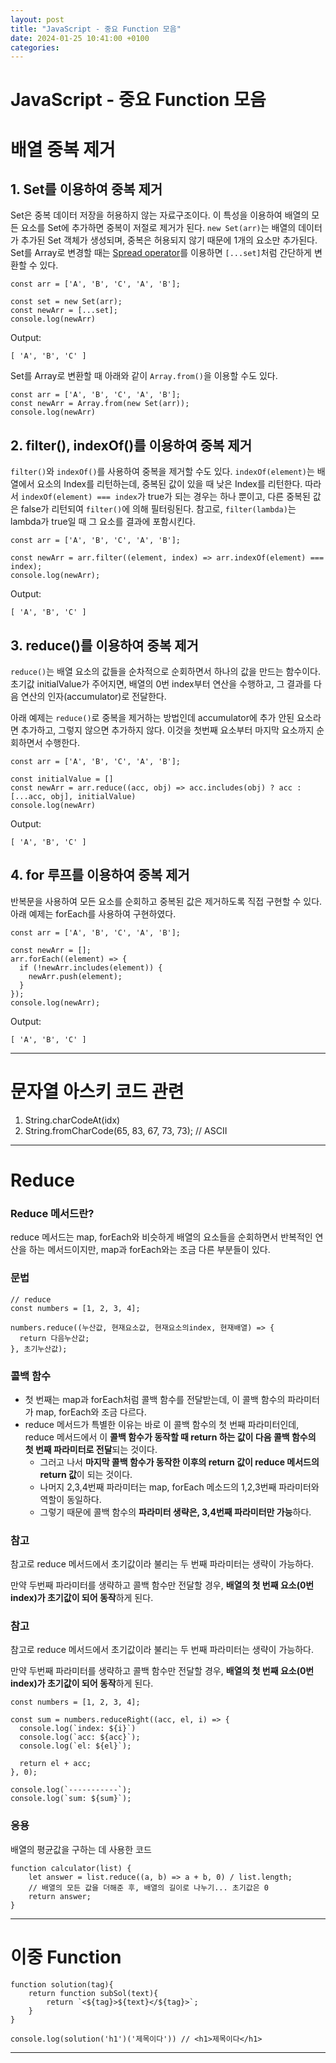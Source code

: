 ```yaml
---
layout: post
title: "JavaScript - 중요 Function 모음"
date: 2024-01-25 10:41:00 +0100
categories:
---
```


# JavaScript - 중요 Function 모음

# 배열 중복 제거

## **1. Set를 이용하여 중복 제거**

Set은 중복 데이터 저장을 허용하지 않는 자료구조이다. 이 특성을 이용하여 배열의 모든 요소를 Set에 추가하면 중복이 저절로 제거가 된다. `new Set(arr)`는 배열의 데이터가 추가된 Set 객체가 생성되며, 중복은 허용되지 않기 때문에 1개의 요소만 추가된다. Set를 Array로 변경할 때는 [Spread operator](https://codechacha.com/ko/javascript-concat-array/)를 이용하면 `[...set]`처럼 간단하게 변환할 수 있다.

```
const arr = ['A', 'B', 'C', 'A', 'B'];

const set = new Set(arr);
const newArr = [...set];
console.log(newArr)
```

Output:

`[ 'A', 'B', 'C' ]`

Set를 Array로 변환할 때 아래와 같이 `Array.from()`을 이용할 수도 있다.

```
const arr = ['A', 'B', 'C', 'A', 'B'];
const newArr = Array.from(new Set(arr));
console.log(newArr)
```

## **2. filter(), indexOf()를 이용하여 중복 제거**

`filter()`와 `indexOf()`를 사용하여 중복을 제거할 수도 있다. `indexOf(element)`는 배열에서 요소의 Index를 리턴하는데, 중복된 값이 있을 때 낮은 Index를 리턴한다. 따라서 `indexOf(element) === index`가 true가 되는 경우는 하나 뿐이고, 다른 중복된 값은 false가 리턴되여 `filter()`에 의해 필터링된다. 참고로, `filter(lambda)`는 lambda가 true일 때 그 요소를 결과에 포함시킨다.

```
const arr = ['A', 'B', 'C', 'A', 'B'];

const newArr = arr.filter((element, index) => arr.indexOf(element) === index);
console.log(newArr);
```

Output:

`[ 'A', 'B', 'C' ]`

## **3. reduce()를 이용하여 중복 제거**

`reduce()`는 배열 요소의 값들을 순차적으로 순회하면서 하나의 값을 만드는 함수이다. 초기값 initialValue가 주어지면, 배열의 0번 index부터 연산을 수행하고, 그 결과를 다음 연산의 인자(accumulator)로 전달한다.

아래 예제는 `reduce()`로 중복을 제거하는 방법인데 accumulator에 추가 안된 요소라면 추가하고, 그렇지 않으면 추가하지 않다. 이것을 첫번째 요소부터 마지막 요소까지 순회하면서 수행한다.

```
const arr = ['A', 'B', 'C', 'A', 'B'];

const initialValue = []
const newArr = arr.reduce((acc, obj) => acc.includes(obj) ? acc : [...acc, obj], initialValue)
console.log(newArr)
```

Output:

`[ 'A', 'B', 'C' ]`

## **4. for 루프를 이용하여 중복 제거**

반복문을 사용하여 모든 요소를 순회하고 중복된 값은 제거하도록 직접 구현할 수 있다. 아래 예제는 forEach를 사용하여 구현하였다.

```
const arr = ['A', 'B', 'C', 'A', 'B'];

const newArr = [];
arr.forEach((element) => {
  if (!newArr.includes(element)) {
    newArr.push(element);
  }
});
console.log(newArr);
```

Output:

`[ 'A', 'B', 'C' ]`

---

# 문자열 아스키 코드 관련

1. String.charCodeAt(idx)
2. String.fromCharCode(65, 83, 67, 73, 73); // ASCII

---

# Reduce

### **Reduce 메서드란?**

reduce 메서드는 map, forEach와 비슷하게 배열의 요소들을 순회하면서 반복적인 연산을 하는 메서드이지만, map과 forEach와는 조금 다른 부분들이 있다.

### **문법**

```
// reduce
const numbers = [1, 2, 3, 4];

numbers.reduce((누산값, 현재요소값, 현재요소의index, 현재배열) => {
  return 다음누산값;
}, 초기누산값);
```

### **콜백 함수**

- 첫 번째는 map과 forEach처럼 콜백 함수를 전달받는데, 이 콜백 함수의 파라미터가 map, forEach와 조금 다르다.
- reduce 메서드가 특별한 이유는 바로 이 콜백 함수의 첫 번째 파라미터인데, reduce 메서드에서 이 **콜백 함수가 동작할 때 return 하는 값이 다음 콜백 함수의 첫 번째 파라미터로 전달**되는 것이다.
  - 그러고 나서 **마지막 콜백 함수가 동작한 이후의 return 값이 reduce 메서드의 return 값**이 되는 것이다.
  - 나머지 2,3,4번째 파라미터는 map, forEach 메소드의 1,2,3번째 파라미터와 역할이 동일하다.
  - 그렇기 때문에 콜백 함수의 **파라미터 생략은, 3,4번째 파라미터만 가능**하다.

### **참고**

참고로 reduce 메서드에서 초기값이라 불리는 두 번째 파라미터는 생략이 가능하다.

만약 두번째 파라미터를 생략하고 콜백 함수만 전달할 경우, **배열의 첫 번째 요소(0번 index)가 초기값이 되어 동작**하게 된다.

### **참고**

참고로 reduce 메서드에서 초기값이라 불리는 두 번째 파라미터는 생략이 가능하다.

만약 두번째 파라미터를 생략하고 콜백 함수만 전달할 경우, **배열의 첫 번째 요소(0번 index)가 초기값이 되어 동작**하게 된다.

```
const numbers = [1, 2, 3, 4];

const sum = numbers.reduceRight((acc, el, i) => {
  console.log(`index: ${i}`)
  console.log(`acc: ${acc}`);
  console.log(`el: ${el}`);

  return el + acc;
}, 0);

console.log(`-----------`);
console.log(`sum: ${sum}`);
```

### 응용

배열의 평균값을 구하는 데 사용한 코드

```
function calculator(list) {
    let answer = list.reduce((a, b) => a + b, 0) / list.length;
    // 배열의 모든 값을 더해준 후, 배열의 길이로 나누기... 초기값은 0
    return answer;
}
```

---

# 이중 Function

```
function solution(tag){
    return function subSol(text){
        return `<${tag}>${text}</${tag}>`;
    }
}

console.log(solution('h1')('제목이다')) // <h1>제목이다</h1>
```

---

